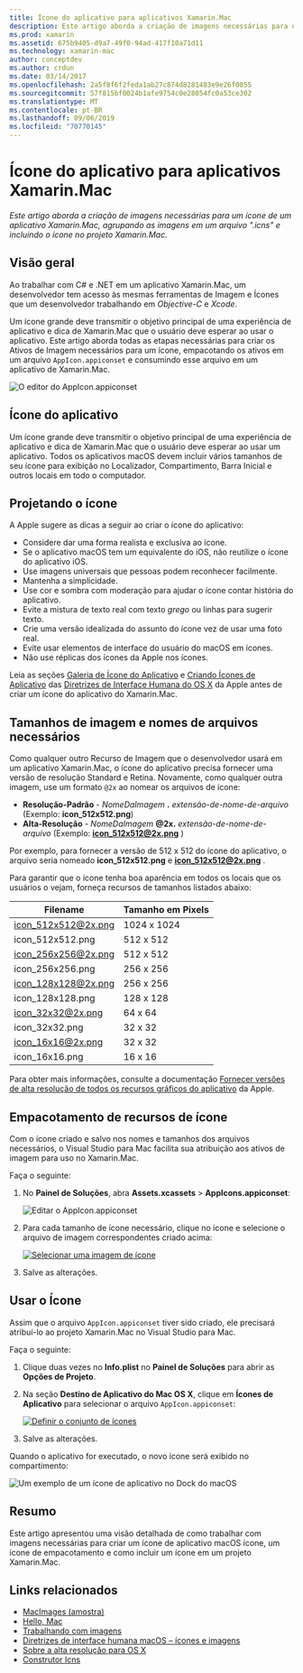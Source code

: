 ```yaml
---
title: Ícone do aplicativo para aplicativos Xamarin.Mac
description: Este artigo aborda a criação de imagens necessárias para um ícone de um aplicativo Xamarin.Mac, agrupando as imagens em um arquivo ".icns" e incluindo o ícone no projeto Xamarin.Mac.
ms.prod: xamarin
ms.assetid: 675b9405-d9a7-49f0-94ad-417f10a71d11
ms.technology: xamarin-mac
author: conceptdev
ms.author: crdun
ms.date: 03/14/2017
ms.openlocfilehash: 2a5f8f6f2feda1ab27c874d8281483e9e26f0855
ms.sourcegitcommit: 57f815bf0024b1afe9754c0e28054fc0a53ce302
ms.translationtype: MT
ms.contentlocale: pt-BR
ms.lasthandoff: 09/06/2019
ms.locfileid: "70770145"
---
```

# <a name="application-icon-for-xamarinmac-apps"></a>Ícone do aplicativo para aplicativos Xamarin.Mac

_Este artigo aborda a criação de imagens necessárias para um ícone de um aplicativo Xamarin.Mac, agrupando as imagens em um arquivo ".icns" e incluindo o ícone no projeto Xamarin.Mac._

## <a name="overview"></a>Visão geral

Ao trabalhar com C# e .NET em um aplicativo Xamarin.Mac, um desenvolvedor tem acesso às mesmas ferramentas de Imagem e Ícones que um desenvolvedor trabalhando em *Objective-C* e *Xcode*.

Um ícone grande deve transmitir o objetivo principal de uma experiência de aplicativo e dica de Xamarin.Mac que o usuário deve esperar ao usar o aplicativo. Este artigo aborda todas as etapas necessárias para criar os Ativos de Imagem necessários para um ícone, empacotando os ativos em um arquivo `AppIcon.appiconset` e consumindo esse arquivo em um aplicativo de Xamarin.Mac.

![O editor do AppIcon.appiconset](app-icon-images/intro01.png "O editor do AppIcon.appiconset")

## <a name="application-icon"></a>Ícone do aplicativo

Um ícone grande deve transmitir o objetivo principal de uma experiência de aplicativo e dica de Xamarin.Mac que o usuário deve esperar ao usar um aplicativo. Todos os aplicativos macOS devem incluir vários tamanhos de seu ícone para exibição no Localizador, Compartimento, Barra Inicial e outros locais em todo o computador.

## <a name="designing-the-icon"></a>Projetando o ícone

A Apple sugere as dicas a seguir ao criar o ícone do aplicativo:

- Considere dar uma forma realista e exclusiva ao ícone.
- Se o aplicativo macOS tem um equivalente do iOS, não reutilize o ícone do aplicativo iOS.
- Use imagens universais que pessoas podem reconhecer facilmente.
- Mantenha a simplicidade.
- Use cor e sombra com moderação para ajudar o ícone contar história do aplicativo.
- Evite a mistura de texto real com texto _grego_ ou linhas para sugerir texto.
- Crie uma versão idealizada do assunto do ícone vez de usar uma foto real.
- Evite usar elementos de interface do usuário do macOS em ícones.
- Não use réplicas dos ícones da Apple nos ícones.

Leia as seções [Galeria de Ícone do Aplicativo](https://developer.apple.com/library/mac/documentation/UserExperience/Conceptual/OSXHIGuidelines/Gallery.html#//apple_ref/doc/uid/20000957-CH88-SW1) e [Criando Ícones de Aplicativo](https://developer.apple.com/library/mac/documentation/UserExperience/Conceptual/OSXHIGuidelines/Designing.html#//apple_ref/doc/uid/20000957-CH87-SW1) das [Diretrizes de Interface Humana do OS X](https://developer.apple.com/library/mac/documentation/UserExperience/Conceptual/OSXHIGuidelines/) da Apple antes de criar um ícone do aplicativo do Xamarin.Mac.

## <a name="required-image-sizes-and-filenames"></a>Tamanhos de imagem e nomes de arquivos necessários

Como qualquer outro Recurso de Imagem que o desenvolvedor usará em um aplicativo Xamarin.Mac, o ícone do aplicativo precisa fornecer uma versão de resolução Standard e Retina. Novamente, como qualquer outra imagem, use um formato `@2x` ao nomear os arquivos de ícone:

- **Resolução-Padrão**  - _NomeDaImagem_ **.** _extensão-de-nome-de-arquivo_ (Exemplo: **icon_512x512.png**)
- **Alta-Resolução**  - _NomeDaImagem_ **@2x.** _extensão-de-nome-de-arquivo_ (Exemplo: **icon_512x512@2x.png** )

Por exemplo, para fornecer a versão de 512 x 512 do ícone do aplicativo, o arquivo seria nomeado **icon_512x512.png** e **icon_512x512@2x.png** .

Para garantir que o ícone tenha boa aparência em todos os locais que os usuários o vejam, forneça recursos de tamanhos listados abaixo:

|Filename|Tamanho em Pixels|
|---|---|
|icon_512x512@2x.png|1024 x 1024|
|icon_512x512.png|512 x 512|
|icon_256x256@2x.png|512 x 512|
|icon_256x256.png|256 x 256|
|icon_128x128@2x.png|256 x 256|
|icon_128x128.png|128 x 128|
|icon_32x32@2x.png|64 x 64|
|icon_32x32.png|32 x 32|
|icon_16x16@2x.png|32 x 32|
|icon_16x16.png|16 x 16|

Para obter mais informações, consulte a documentação [Fornecer versões de alta resolução de todos os recursos gráficos do aplicativo](https://developer.apple.com/library/mac/documentation/GraphicsAnimation/Conceptual/HighResolutionOSX/Optimizing/Optimizing.html#//apple_ref/doc/uid/TP40012302-CH7-SW3) da Apple.

## <a name="packaging-the-icon-resources"></a>Empacotamento de recursos de ícone

Com o ícone criado e salvo nos nomes e tamanhos dos arquivos necessários, o Visual Studio para Mac facilita sua atribuição aos ativos de imagem para uso no Xamarin.Mac.

Faça o seguinte:

1. No **Painel de Soluções**, abra **Assets.xcassets** > **AppIcons.appiconset**: 

    ![Editar o AppIcon.appiconset](app-icon-images/intro01.png "Editar o AppIcon.appiconset")
2. Para cada tamanho de ícone necessário, clique no ícone e selecione o arquivo de imagem correspondentes criado acima: 

    [![Selecionar uma imagem de ícone](app-icon-images/intro02.png "Selecionar uma imagem de ícone")](app-icon-images/intro02-large.png#lightbox)
3. Salve as alterações.

## <a name="using-the-icon"></a>Usar o Ícone

Assim que o arquivo `AppIcon.appiconset` tiver sido criado, ele precisará atribuí-lo ao projeto Xamarin.Mac no Visual Studio para Mac.

Faça o seguinte:

1. Clique duas vezes no **Info.plist** no **Painel de Soluções** para abrir as **Opções de Projeto**.
2. Na seção **Destino de Aplicativo do Mac OS X**, clique em **Ícones de Aplicativo** para selecionar o arquivo `AppIcon.appiconset`: 

    [![Definir o conjunto de ícones](app-icon-images/icon01.png "Definir o conjunto de ícones")](app-icon-images/icon01-large.png#lightbox)
3. Salve as alterações.

Quando o aplicativo for executado, o novo ícone será exibido no compartimento:

![Um exemplo de um ícone de aplicativo no Dock do macOS](app-icon-images/icon04.png "Um exemplo de um ícone de aplicativo no Dock do macOS")

## <a name="summary"></a>Resumo

Este artigo apresentou uma visão detalhada de como trabalhar com imagens necessárias para criar um ícone de aplicativo macOS ícone, um ícone de empacotamento e como incluir um ícone em um projeto Xamarin.Mac.

## <a name="related-links"></a>Links relacionados

- [MacImages (amostra)](https://docs.microsoft.com/samples/xamarin/mac-samples/macimages)
- [Hello, Mac](~/mac/get-started/hello-mac.md)
- [Trabalhando com imagens](~/mac/app-fundamentals/image.md)
- [Diretrizes de interface humana macOS – ícones e imagens](https://developer.apple.com/macos/human-interface-guidelines/icons-and-images/image-size-and-resolution/)
- [Sobre a alta resolução para OS X](https://developer.apple.com/library/content/documentation/GraphicsAnimation/Conceptual/HighResolutionOSX/Introduction/Introduction.html)
- [Construtor Icns](https://itunes.apple.com/us/app/icns-builder/id554660130?mt=12)
